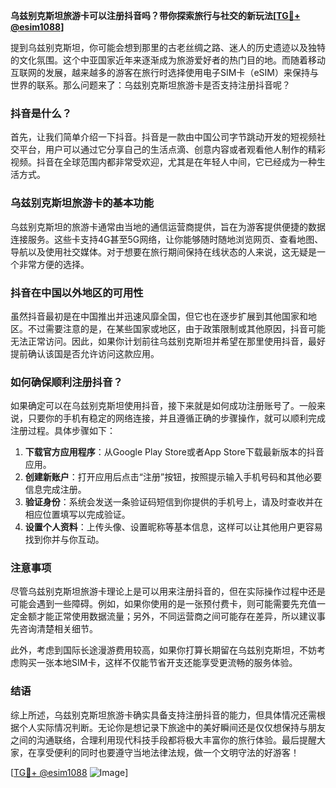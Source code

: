 **乌兹别克斯坦旅游卡可以注册抖音吗？带你探索旅行与社交的新玩法[[TG💪+ @esim1088](https://t.me/s/esim1088)]**

提到乌兹别克斯坦，你可能会想到那里的古老丝绸之路、迷人的历史遗迹以及独特的文化氛围。这个中亚国家近年来逐渐成为旅游爱好者的热门目的地。而随着移动互联网的发展，越来越多的游客在旅行时选择使用电子SIM卡（eSIM）来保持与世界的联系。那么问题来了：乌兹别克斯坦旅游卡是否支持注册抖音呢？

### 抖音是什么？

首先，让我们简单介绍一下抖音。抖音是一款由中国公司字节跳动开发的短视频社交平台，用户可以通过它分享自己的生活点滴、创意内容或者观看他人制作的精彩视频。抖音在全球范围内都非常受欢迎，尤其是在年轻人中间，它已经成为一种生活方式。

### 乌兹别克斯坦旅游卡的基本功能

乌兹别克斯坦的旅游卡通常由当地的通信运营商提供，旨在为游客提供便捷的数据连接服务。这些卡支持4G甚至5G网络，让你能够随时随地浏览网页、查看地图、导航以及使用社交媒体。对于想要在旅行期间保持在线状态的人来说，这无疑是一个非常方便的选择。

### 抖音在中国以外地区的可用性

虽然抖音最初是在中国推出并迅速风靡全国，但它也在逐步扩展到其他国家和地区。不过需要注意的是，在某些国家或地区，由于政策限制或其他原因，抖音可能无法正常访问。因此，如果你计划前往乌兹别克斯坦并希望在那里使用抖音，最好提前确认该国是否允许访问这款应用。

### 如何确保顺利注册抖音？

如果确定可以在乌兹别克斯坦使用抖音，接下来就是如何成功注册账号了。一般来说，只要你的手机有稳定的网络连接，并且遵循正确的步骤操作，就可以顺利完成注册过程。具体步骤如下：

1. **下载官方应用程序**：从Google Play Store或者App Store下载最新版本的抖音应用。
2. **创建新账户**：打开应用后点击“注册”按钮，按照提示输入手机号码和其他必要信息完成注册。
3. **验证身份**：系统会发送一条验证码短信到你提供的手机号上，请及时查收并在相应位置填写以完成验证。
4. **设置个人资料**：上传头像、设置昵称等基本信息，这样可以让其他用户更容易找到你并与你互动。

### 注意事项

尽管乌兹别克斯坦旅游卡理论上是可以用来注册抖音的，但在实际操作过程中还是可能会遇到一些障碍。例如，如果你使用的是一张预付费卡，则可能需要先充值一定金额才能正常使用数据流量；另外，不同运营商之间可能存在差异，所以建议事先咨询清楚相关细节。

此外，考虑到国际长途漫游费用较高，如果你打算长期留在乌兹别克斯坦，不妨考虑购买一张本地SIM卡，这样不仅能节省开支还能享受更流畅的服务体验。

### 结语

综上所述，乌兹别克斯坦旅游卡确实具备支持注册抖音的能力，但具体情况还需根据个人实际情况判断。无论你是想记录下旅途中的美好瞬间还是仅仅想保持与朋友之间的沟通联络，合理利用现代科技手段都将极大丰富你的旅行体验。最后提醒大家，在享受便利的同时也要遵守当地法律法规，做一个文明守法的好游客！

[[TG💪+ @esim1088](https://t.me/s/esim1088) ![Image](https://i.postimg.cc/4NQfJmqS/Snipaste-2025-05-13-00-14-12.png)]
